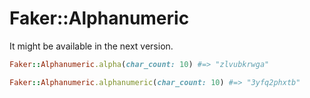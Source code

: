 # Faker::Alphanumeric

It might be available in the next version.

```ruby
Faker::Alphanumeric.alpha(char_count: 10) #=> "zlvubkrwga"

Faker::Alphanumeric.alphanumeric(char_count: 10) #=> "3yfq2phxtb"
```
